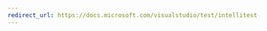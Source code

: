 ```yaml
---
redirect_url: https://docs.microsoft.com/visualstudio/test/intellitest-manual/attribute-glossary
---
```

